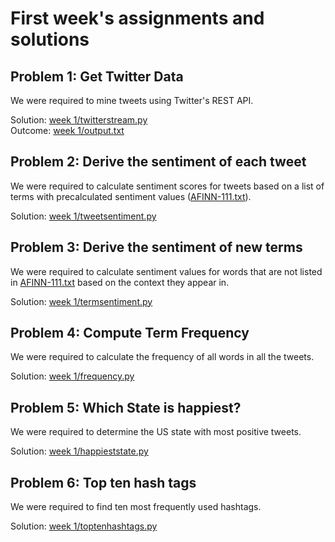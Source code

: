 # First week's assignments and solutions

## Problem 1: Get Twitter Data

We were required to mine tweets using Twitter's REST API.

Solution: [week 1/twitterstream.py](https://github.com/jon-gunnar/data-manipulation-at-scale/blob/master/week%201/twitterstream.py)  
Outcome: [week 1/output.txt](https://github.com/jon-gunnar/data-manipulation-at-scale/blob/master/week%201/output.txt)

## Problem 2: Derive the sentiment of each tweet

We were required to calculate sentiment scores for tweets based on a list of terms with precalculated sentiment values ([AFINN-111.txt](https://github.com/jon-gunnar/data-manipulation-at-scale/blob/master/week%201/AFINN-111.txt)).

Solution: [week 1/tweetsentiment.py](https://github.com/jon-gunnar/data-manipulation-at-scale/blob/master/week%201/tweetsentiment.py)  

## Problem 3: Derive the sentiment of new terms

We were required to calculate sentiment values for words that are not listed in [AFINN-111.txt](https://github.com/jon-gunnar/data-manipulation-at-scale/blob/master/week%201/AFINN-111.txt) based on the context they appear in.

Solution: [week 1/termsentiment.py](https://github.com/jon-gunnar/data-manipulation-at-scale/blob/master/week%201/termsentiment.py)

## Problem 4: Compute Term Frequency

We were required to calculate the frequency of all words in all the tweets.

Solution: [week 1/frequency.py](https://github.com/jon-gunnar/data-manipulation-at-scale/blob/master/week%201/frequency.py)

## Problem 5: Which State is happiest?

We were required to determine the US state with most positive tweets.

Solution: [week 1/happieststate.py](https://github.com/jon-gunnar/data-manipulation-at-scale/blob/master/week%201/happieststate.py)

## Problem 6: Top ten hash tags

We were required to find ten most frequently used hashtags.

Solution: [week 1/toptenhashtags.py](https://github.com/jon-gunnar/data-manipulation-at-scale/blob/master/week%201/toptenhashtags.py)
